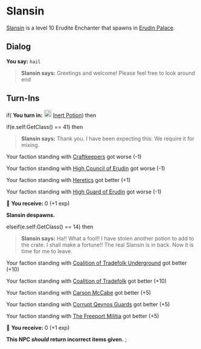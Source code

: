 # Slansin



[Slansin](/npc/23001) is a level 10 Erudite Enchanter that spawns in [Erudin Palace](/zone/23).






## Dialog

**You say:** `hail`



>**Slansin says:** Greetings and welcome! Please feel free to look around
end



## Turn-Ins




if( **You turn in:** <img style="background:url(/static/icons/blank_slot.gif);width:20px;height:20px;" src="/static/icons/item_599.png" alt="" /> <a
                                href="/item/13983" data-url="13983" class="tooltip-link link">Inert Potion</a>) then


if(e.self:GetClass() == 41) then



>**Slansin says:** Thank you. I have been expecting this. We require it for mixing.







Your faction standing with [Craftkeepers](/faction/231) got worse (<span class='text-danger'>-1</span>)



Your faction standing with [High Council of Erudin](/faction/266) got worse (<span class='text-danger'>-1</span>)



Your faction standing with [Heretics](/faction/265) got better (<span class='text-success'>+1</span>)



Your faction standing with [High Guard of Erudin](/faction/267) got worse (<span class='text-danger'>-1</span>)



 &#127873; **You receive:** 0 (+1 exp)

 



**Slansin despawns.**


elseif(e.self:GetClass() == 14) then



>**Slansin says:** Ha!! What a fool!! I have stolen another potion to add to the crate. I shall make a fortune!! The real Slansin is in back. Now it is time for me to leave.



Your faction standing with [Coalition of Tradefolk Underground](/faction/336) got better (<span class='text-success'>+10</span>)



Your faction standing with [Coalition of Tradefolk](/faction/229) got better (<span class='text-success'>+10</span>)



Your faction standing with [Carson McCabe](/faction/329) got better (<span class='text-success'>+5</span>)



Your faction standing with [Corrupt Qeynos Guards](/faction/230) got better (<span class='text-success'>+5</span>)



Your faction standing with [The Freeport Militia](/faction/330) got better (<span class='text-success'>+5</span>)



 &#127873; **You receive:** 0 (+1 exp)

 


**This NPC *should* return incorrect items given.**
;

